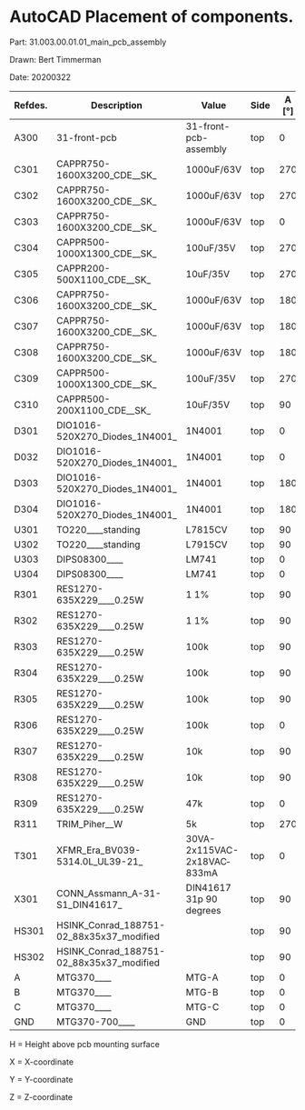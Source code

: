 # AutoCAD Placement of components.

Part: 31.003.00.01.01_main_pcb_assembly

Drawn: Bert Timmerman

Date: 20200322

| Refdes. | Description                              | Value                      | Side   | A [°] | X [mm]  | Y [mm]  | Z [mm]  | H [mm]  | X [mils] | Y [mils] | X [mm]  | Y [mm]  | Z [mm]  |
|---------|------------------------------------------|----------------------------|--------|-------|---------|---------|---------|---------|----------|----------|---------|---------|---------|
| A300    | 31-front-pcb                             | 31-front-pcb-assembly      | top    |     0 |  18.500 |   5.000 |   0.000 |   0.000 |      728 |      197 |  18.415 |   4.445 | 0.000 |
| C301    | CAPPR750-1600X3200_CDE__SK_              | 1000uF/63V                 | top    |   270 | 124.000 |  18.000 |   0.000 |  32.000 |     4882 |      709 | 123.825 |  17.780 | 0.000 |
| C302    | CAPPR750-1600X3200_CDE__SK_              | 1000uF/63V                 | top    |   270 | 104.500 |  18.000 |   0.000 |  32.000 |     4114 |      709 | 104.775 |  17.780 | 0.000 |
| C303    | CAPPR750-1600X3200_CDE__SK_              | 1000uF/63V                 | top    |     0 |  79.000 |  20.000 |   0.000 |  32.000 |     3110 |      787 |  78.740 |  19.685 | 0.000 |
| C304    | CAPPR500-1000X1300_CDE__SK_              | 100uF/35V                  | top    |   270 |  67.000 |  42.500 |   0.000 |  13.000 |     2638 |     1673 |  67.310 |  41.910 | 0.000 |
| C305    | CAPPR200-500X1100_CDE__SK_               | 10uF/35V                   | top    |   270 |  88.500 |   7.500 |   0.000 |  11.000 |     3484 |      295 |  88.265 |   6.985 | 0.000 |
| C306    | CAPPR750-1600X3200_CDE__SK_              | 1000uF/63V                 | top    |   180 |  79.000 |  40.000 |   0.000 |  32.000 |     3110 |     1575 |  78.740 |  40.005 | 0.000 |
| C307    | CAPPR750-1600X3200_CDE__SK_              | 1000uF/63V                 | top    |   180 |  79.000 |  60.000 |   0.000 |  32.000 |     3110 |     2362 |  78.740 |  59.690 | 0.000 |
| C308    | CAPPR750-1600X3200_CDE__SK_              | 1000uF/63V                 | top    |   180 |  79.000 |  80.000 |   0.000 |  32.000 |     3110 |     3150 |  78.740 |  80.010 | 0.000 |
| C309    | CAPPR500-1000X1300_CDE__SK_              | 100uF/35V                  | top    |   270 |  67.000 |  57.500 |   0.000 |  13.000 |     2638 |     2264 |  67.310 |  57.150 | 0.000 |
| C310    | CAPPR500-200X1100_CDE__SK_               | 10uF/35V                   | top    |    90 | 114.000 |   7.500 |   0.000 |  11.000 |     4488 |      295 | 114.300 |   6.985 | 0.000 |
| D301    | DIO1016-520X270_Diodes_1N4001_           | 1N4001                     | top    |     0 | 138.500 |  22.500 |   0.000 |   0.000 |     5453 |      886 | 138.430 |  22.225 | 0.000 |
| D032    | DIO1016-520X270_Diodes_1N4001_           | 1N4001                     | top    |     0 | 138.500 |  17.500 |   0.000 |   0.000 |     5453 |      689 | 138.430 |  17.145 | 0.000 |
| D303    | DIO1016-520X270_Diodes_1N4001_           | 1N4001                     | top    |   180 | 138.500 |  12.500 |   0.000 |   0.000 |     5453 |      492 | 138.430 |  12.065 | 0.000 |
| D304    | DIO1016-520X270_Diodes_1N4001_           | 1N4001                     | top    |   180 | 138.500 |   7.500 |   0.000 |   0.000 |     5453 |      295 | 138.430 |   6.985 | 0.000 |
| U301    | TO220____standing                        | L7815CV                    | top    |    90 |  65.000 |  29.210 |   7.050 |   0.000 |     2559 |     1150 |  64.770 |  29.210 | 7.050 |
| U302    | TO220____standing                        | L7915CV                    | top    |    90 |  65.000 |  71.000 |   7.050 |   0.000 |     2559 |     2795 |  64.770 |  70.485 | 7.050 |
| U303    | DIPS08300____                            | LM741                      | top    |     0 |  28.000 |  50.500 |   0.000 |   0.000 |     1102 |     1988 |  27.940 |  50.165 | 0.000 |
| U304    | DIPS08300____                            | LM741                      | top    |     0 |  30.500 |  28.000 |   0.000 |   0.000 |     1201 |     1102 |  30.480 |  27.940 | 0.000 |
| R301    | RES1270-635X229____0.25W                 | 1 1%                       | top    |    90 |  67.310 |  16.510 |   0.000 |   2.290 |     2650 |      650 |  67.310 |  16.510 | 0.000 |
| R302    | RES1270-635X229____0.25W                 | 1 1%                       | top    |    90 |  68.580 |  78.740 |   0.000 |   2.290 |     2700 |     3100 |  68.580 |  78.740 | 0.000 |
| R303    | RES1270-635X229____0.25W                 | 100k                       | top    |    90 |  21.590 |  57.150 |   0.000 |   2.290 |      850 |     2250 |  21.590 |  57.150 | 0.000 |
| R304    | RES1270-635X229____0.25W                 | 100k                       | top    |    90 |  17.780 |  43.180 |   0.000 |   2.290 |      700 |     1700 |  17.780 |  43.180 | 0.000 |
| R305    | RES1270-635X229____0.25W                 | 100k                       | top    |    90 |  21.590 |  40.640 |   0.000 |   2.290 |      850 |     1600 |  21.590 |  40.640 | 0.000 |
| R306    | RES1270-635X229____0.25W                 | 100k                       | top    |     0 |  31.750 |  59.690 |   0.000 |   2.290 |     1250 |     2350 |  31.750 |  59.690 | 0.000 |
| R307    | RES1270-635X229____0.25W                 | 10k                        | top    |    90 |  35.500 |  43.000 |   0.000 |   2.290 |     1398 |     1693 |  35.560 |  42.545 | 0.000 |
| R308    | RES1270-635X229____0.25W                 | 10k                        | top    |    90 |  25.000 |  36.008 |   0.000 |   2.290 |      984 |     1417 |  24.765 |  35.560 | 0.000 |
| R309    | RES1270-635X229____0.25W                 | 47k                        | top    |     0 |  28.000 |  21.000 |   0.000 |   2.290 |     1102 |      827 |  27.940 |  20.955 | 0.000 |
| R311    | TRIM_Piher__W                            | 5k                         | top    |   270 |  25.000 |  12.500 |   0.000 |         |      984 |      492 |  24.765 |  12.065 | 0.000 |
| T301    | XFMR_Era_BV039-5314.0L_UL39-21_          | 30VA-2x115VAC-2x18VAC­833mA | top    |     0 | 117.000 |  63.000 |   0.000 |  37.000 |     4606 |    32480 | 116.840 |  62.865 | 0.000 |
| X301    | CONN_Assmann_A-31-S1_DIN41617_           | DIN41617 31p 90 degrees    | top    |    90 | 160.040 |  50.000 |   0.000 |         |     1299 |     1969 | 160.020 |  49.530 | 0.000 |
| HS301   | HSINK_Conrad_188751-02_88x35x37_modified |                            | top    |    90 |  45.000 |  29.000 |   0.000 |  37.000 |     1772 |     1142 |  45.085 |  28.575 | 0.000 |
| HS302   | HSINK_Conrad_188751-02_88x35x37_modified |                            | top    |    90 |  45.000 |  71.000 |   0.000 |  37.000 |     1772 |     2795 |  45.085 |  70.485 | 0.000 |
| A       | MTG370____                               | MTG-A                      | top    |     0 |   4.500 |   7.500 |   0.000 |   0.000 |      977 |      295 |   4.445 |   6.985 | 0.080 |
| B       | MTG370____                               | MTG-B                      | top    |     0 |   4.500 |  92.000 |   0.000 |   0.000 |      177 |     3622 |   4.445 |  91.440 | 0.000 |
| C       | MTG370____                               | MTG-C                      | top    |     0 |  80.000 |   7.500 |   0.000 |   0.000 |     3150 |      295 |  80.010 |   6.985 | 0.000 |
| GND     | MTG370-700____                           | GND                        | top    |     0 |  80.000 |  92.000 |   0.000 |   0.000 |     3150 |     3622 |  80.010 |  91.440 | 0.002 |


H = Height above pcb mounting surface

X = X-coordinate

Y = Y-coordinate

Z = Z-coordinate
